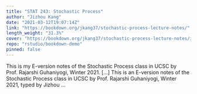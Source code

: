 ```yaml
---
title: "STAT 243: Stochastic Process"
author: "Jizhou Kang"
date: "2021-03-12T19:07:14Z"
link: "https://bookdown.org/jkang37/stochastic-process-lecture-notes/"
length_weight: "31.3%"
cover: "https://bookdown.org/jkang37/stochastic-process-lecture-notes/images/cover.jpg"
repo: "rstudio/bookdown-demo"
pinned: false
---
```


This is my E-version notes of the Stochastic Process class in UCSC by Prof. Rajarshi Guhaniyogi, Winter 2021. [...] This is an E-version notes of the Stochastic Process class in UCSC by Prof. Rajarshi Guhaniyogi, Winter 2021, typed by Jizhou ...
